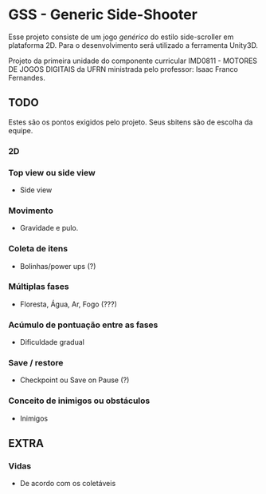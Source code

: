 # GSS - Generic Side-Shooter

Esse projeto consiste de um jogo *genérico* do estilo side-scroller em plataforma 2D.
Para o desenvolvimento será utilizado a ferramenta Unity3D.

Projeto da primeira unidade do componente curricular IMD0811 - MOTORES DE JOGOS DIGITAIS da UFRN ministrada pelo professor: Isaac Franco Fernandes.

## TODO
Estes são os pontos exigidos pelo projeto. Seus sbitens são de escolha da equipe.
### 2D
### Top view ou side view
 - Side view 
### Movimento
 - Gravidade e pulo.
### Coleta de itens
 - Bolinhas/power ups (?)
### Múltiplas fases
 - Floresta, Água, Ar, Fogo (???)
### Acúmulo de pontuação entre as fases
- Dificuldade gradual
### Save / restore
 - Checkpoint ou Save on Pause (?)
### Conceito de inimigos ou obstáculos
 - Inimigos

## EXTRA
### Vidas
- De acordo com os coletáveis
